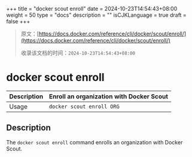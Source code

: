 +++
title = "docker scout enroll"
date = 2024-10-23T14:54:43+08:00
weight = 50
type = "docs"
description = ""
isCJKLanguage = true
draft = false
+++

> 原文：[https://docs.docker.com/reference/cli/docker/scout/enroll/](https://docs.docker.com/reference/cli/docker/scout/enroll/)
>
> 收录该文档的时间：`2024-10-23T14:54:43+08:00`

# docker scout enroll

| Description | Enroll an organization with Docker Scout |
| :---------- | ---------------------------------------- |
| Usage       | `docker scout enroll ORG`                |

## Description

The `docker scout enroll` command enrolls an organization with Docker Scout.

